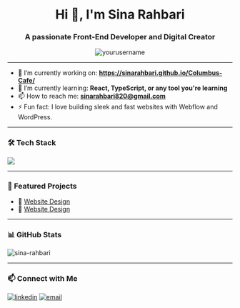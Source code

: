 <h1 align="center">Hi 👋, I'm Sina Rahbari </h1>
<h3 align="center">A passionate Front-End Developer and Digital Creator</h3>

<p align="center">
  <img src="https://komarev.com/ghpvc/?username=yourusername&label=Profile%20views&color=0e75b6&style=flat" alt="yourusername" />
</p>

---

- 🔭 I’m currently working on: **https://sinarahbari.github.io/Columbus-Cafe/**
- 🌱 I’m currently learning: **React, TypeScript, or any tool you're learning**
- 📫 How to reach me: **sinarahbari820@gmail.com**
- ⚡ Fun fact: I love building sleek and fast websites with Webflow and WordPress.

---

### 🛠️ Tech Stack

<p align="left">
  <img src="https://skillicons.dev/icons?i=html,css,js,react,wordpress,webflow,figma,github,git,vscode" />
</p>

---

### 📌 Featured Projects

- 🔗 [Website Design](https://www.energy-avand.com)
- 🔗 [Website Design](https://Pedrokala.com)
---

### 📊 GitHub Stats

<p align="left">
  <img src="https://github-readme-stats.vercel.app/api?username=yourusername&show_icons=true&locale=en" alt="sina-rahbari" />
</p>

---

### 📫 Connect with Me

<p align="left">
  <a href="https://linkedin.com/in/sina-rahbari" target="blank"><img src="https://img.shields.io/badge/LinkedIn-blue?style=flat&logo=linkedin" alt="linkedin" /></a>
  <a href="sinarahbari820@gmail.com"><img src="https://img.shields.io/badge/Email-D14836?style=flat&logo=gmail&logoColor=white" alt="email" /></a>
</p>
